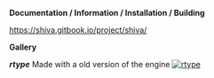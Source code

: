 **Documentation / Information / Installation / Building**

https://shiva.gitbook.io/project/shiva/

**Gallery**

***rtype***
Made with a old version of the engine
[![rtype](https://i.ytimg.com/vi/SnQ3Jh0vudg/2.jpg?time=1534140856242)](https://www.youtube.com/watch?v=SnQ3Jh0vudg)
